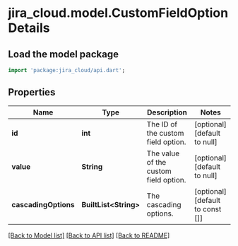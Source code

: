 # jira_cloud.model.CustomFieldOptionDetails

## Load the model package
```dart
import 'package:jira_cloud/api.dart';
```

## Properties
Name | Type | Description | Notes
------------ | ------------- | ------------- | -------------
**id** | **int** | The ID of the custom field option. | [optional] [default to null]
**value** | **String** | The value of the custom field option. | [optional] [default to null]
**cascadingOptions** | **BuiltList&lt;String&gt;** | The cascading options. | [optional] [default to const []]

[[Back to Model list]](../README.md#documentation-for-models) [[Back to API list]](../README.md#documentation-for-api-endpoints) [[Back to README]](../README.md)


